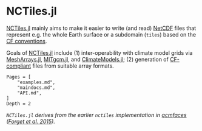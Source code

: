 # NCTiles.jl

[NCTiles.jl](https://github.com/gaelforget/NCTiles.jl) mainly aims to make it easier to write (and read) [NetCDF](https://en.wikipedia.org/wiki/NetCDF) files that represent e.g. the whole Earth surface or a subdomain (`tiles`) based on the [CF conventions](http://cfconventions.org). 

Goals of [NCTiles.jl](https://github.com/gaelforget/NCTiles.jl) include (1) inter-operability with climate model grids via [MeshArrays.jl](https://github.com/JuliaClimate/MeshArrays.jl), [MITgcm.jl](https://github.com/gaelforget/MITgcm.jl), and [ClimateModels.jl](https://github.com/gaelforget/ClimateModels.jl); (2) generation of [CF-compliant](http://cfconventions.org) files from suitable array formats. 

```@contents
Pages = [
    "examples.md",
    "maindocs.md",
    "API.md",
]
Depth = 2
```

_`NCTiles.jl` derives from the earlier `nctiles` implementation in [gcmfaces](https://github.com/MITgcm/gcmfaces) ([Forget et al. 2015](https://doi.org/10.5194/gmd-8-3071-2015))._

